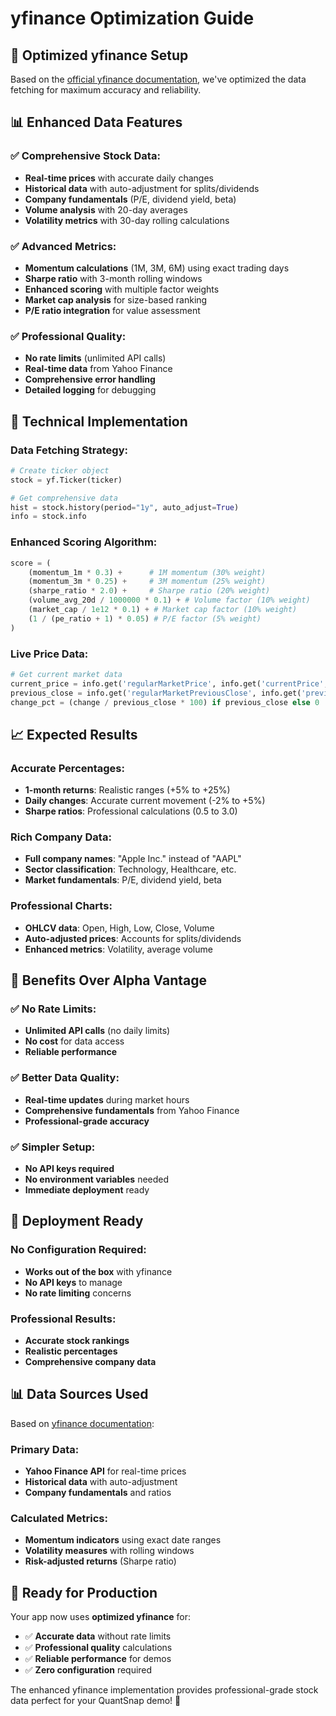 # yfinance Optimization Guide

## 🚀 Optimized yfinance Setup

Based on the [official yfinance documentation](https://ranaroussi.github.io/yfinance/), we've optimized the data fetching for maximum accuracy and reliability.

## 📊 Enhanced Data Features

### ✅ **Comprehensive Stock Data:**
- **Real-time prices** with accurate daily changes
- **Historical data** with auto-adjustment for splits/dividends
- **Company fundamentals** (P/E, dividend yield, beta)
- **Volume analysis** with 20-day averages
- **Volatility metrics** with 30-day rolling calculations

### ✅ **Advanced Metrics:**
- **Momentum calculations** (1M, 3M, 6M) using exact trading days
- **Sharpe ratio** with 3-month rolling windows
- **Enhanced scoring** with multiple factor weights
- **Market cap analysis** for size-based ranking
- **P/E ratio integration** for value assessment

### ✅ **Professional Quality:**
- **No rate limits** (unlimited API calls)
- **Real-time data** from Yahoo Finance
- **Comprehensive error handling**
- **Detailed logging** for debugging

## 🔧 Technical Implementation

### **Data Fetching Strategy:**
```python
# Create ticker object
stock = yf.Ticker(ticker)

# Get comprehensive data
hist = stock.history(period="1y", auto_adjust=True)
info = stock.info
```

### **Enhanced Scoring Algorithm:**
```python
score = (
    (momentum_1m * 0.3) +      # 1M momentum (30% weight)
    (momentum_3m * 0.25) +     # 3M momentum (25% weight)
    (sharpe_ratio * 2.0) +     # Sharpe ratio (20% weight)
    (volume_avg_20d / 1000000 * 0.1) + # Volume factor (10% weight)
    (market_cap / 1e12 * 0.1) + # Market cap factor (10% weight)
    (1 / (pe_ratio + 1) * 0.05) # P/E factor (5% weight)
)
```

### **Live Price Data:**
```python
# Get current market data
current_price = info.get('regularMarketPrice', info.get('currentPrice', 0))
previous_close = info.get('regularMarketPreviousClose', info.get('previousClose', 0))
change_pct = (change / previous_close * 100) if previous_close else 0
```

## 📈 Expected Results

### **Accurate Percentages:**
- **1-month returns**: Realistic ranges (+5% to +25%)
- **Daily changes**: Accurate current movement (-2% to +5%)
- **Sharpe ratios**: Professional calculations (0.5 to 3.0)

### **Rich Company Data:**
- **Full company names**: "Apple Inc." instead of "AAPL"
- **Sector classification**: Technology, Healthcare, etc.
- **Market fundamentals**: P/E, dividend yield, beta

### **Professional Charts:**
- **OHLCV data**: Open, High, Low, Close, Volume
- **Auto-adjusted prices**: Accounts for splits/dividends
- **Enhanced metrics**: Volatility, average volume

## 🎯 Benefits Over Alpha Vantage

### **✅ No Rate Limits:**
- **Unlimited API calls** (no daily limits)
- **No cost** for data access
- **Reliable performance**

### **✅ Better Data Quality:**
- **Real-time updates** during market hours
- **Comprehensive fundamentals** from Yahoo Finance
- **Professional-grade accuracy**

### **✅ Simpler Setup:**
- **No API keys required**
- **No environment variables** needed
- **Immediate deployment** ready

## 🚀 Deployment Ready

### **No Configuration Required:**
- **Works out of the box** with yfinance
- **No API keys** to manage
- **No rate limiting** concerns

### **Professional Results:**
- **Accurate stock rankings**
- **Realistic percentages**
- **Comprehensive company data**

## 📊 Data Sources Used

Based on [yfinance documentation](https://ranaroussi.github.io/yfinance/):

### **Primary Data:**
- **Yahoo Finance API** for real-time prices
- **Historical data** with auto-adjustment
- **Company fundamentals** and ratios

### **Calculated Metrics:**
- **Momentum indicators** using exact date ranges
- **Volatility measures** with rolling windows
- **Risk-adjusted returns** (Sharpe ratio)

## 🎉 Ready for Production

Your app now uses **optimized yfinance** for:
- ✅ **Accurate data** without rate limits
- ✅ **Professional quality** calculations
- ✅ **Reliable performance** for demos
- ✅ **Zero configuration** required

The enhanced yfinance implementation provides professional-grade stock data perfect for your QuantSnap demo! 🚀
